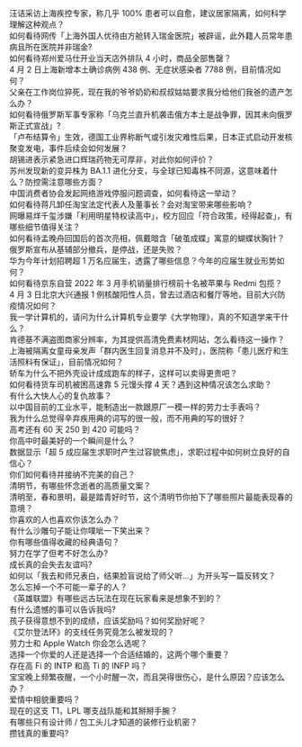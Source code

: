 汪诘采访上海疾控专家，称几乎 100% 患者可以自愈，建议居家隔离，如何科学理解这种观点？  
如何看待网传「上海外国人优待由方舱转入瑞金医院」被辟谣，此外籍人员常年患病且所在医院并非瑞金?  
如何看待郑州爱马仕开业当天店外排队 4 小时，商品全部售罄？  
4 月 2 日上海新增本土确诊病例 438 例、无症状感染者 7788 例，目前情况如何？  
父亲在工作岗位猝死，现在我的爷爷奶奶和叔叔姑姑要求我分给他们我爸的遗产怎么办？  
如何看待俄罗斯军事专家称「乌克兰直升机袭击俄方本土是战争罪，因其未向俄罗斯正式宣战」?  
「卢布结算令」生效，德国工业界称断气或引发灾难性后果，日本正式启动开发核聚变发电，事件后续会如何发展？  
胡锡进表示紧急进口辉瑞药物无可厚非，对此你如何评价？  
苏州发现新的变异株为 BA.1.1 进化分支，与全球已知毒株不同源，这意味着什么？防控需注意哪些方面？  
中国消费者协会发起网络游戏停服问题调查，如何看待这一举动？  
如何看待蒋凡卸任淘宝法定代表人及董事长？会对淘宝带来哪些影响？  
网曝易烊千玺涉嫌「利用明星特权读高中」，校方回应「符合政策，经得起查」，有哪些细节值得关注？  
如何看待孟晚舟回国后的首次亮相，佩戴暗含「破茧成蝶」寓意的蝴蝶状胸针？  
俄罗斯宣布从基辅部分撤兵，是停战，还是失败？  
华为今年计划招聘超 1 万名应届生，透露了哪些信息？今年的应届生就业形势如何？  
如何看待京东自营 2022 年 3 月手机销量排行榜前十名被苹果与 Redmi 包揽？  
4 月 3 日北京大兴通报 1 例核酸阳性人员，曾去过酒店和餐厅等地，目前大兴防疫情况如何？  
我一学计算机的，请问为什么计算机专业要学《大学物理》，真的不知道学来干什么？  
肯德基不满盗图商家分辨率，为其提供高清免费素材网站，怎么看待这一操作？  
上海被隔离女童母亲发声「群内医生回复消息并不及时」，医院称「患儿医疗和生活照料有保证」，目前情况如何？  
轿车为什么不把外壳设计成成跑车的样子，这样可以卖得更贵吧？  
如何看待货车司机被困高速靠 5 元馒头撑 4 天？遇到这种情况该怎么求助？  
有什么大快人心的复仇故事？  
以中国目前的工业水平，能制造出一款跟原厂一模一样的劳力士手表吗？  
我为什么总觉得辛弃疾用典的词写的很一般，而不用典的写的很好？  
高考还有 60 天 250 到 420 可能吗？  
你高中时最美好的一个瞬间是什么？  
数据显示「超 5 成应届生求职时产生过容貌焦虑」，求职过程中如何树立良好的自信心？  
你们如何看待并接纳不完美的自己？  
清明节，有哪些怀念逝者的高质量文案？  
清明至，春和景明，最是踏青好时节，这个清明节你拍下了哪些照片最能表现春的意境？  
你喜欢的人也喜欢你该怎么办？  
有什么沙雕句子能让你噗呲一下笑出来？  
你有哪些值得收藏的经典语句？  
努力在学了但考不好怎么办?  
成长真的会失去友谊吗?  
如何以「我去和师兄表白，结果脸盲说给了师父听…」为开头写一篇反转文？  
怎么忘掉一个不可能一辈子的人？  
《英雄联盟》有哪些远古玩法在现在玩家看来是想象不到的？  
有什么遗憾的事可以告诉我吗?  
孩子获得意想不到的成绩，应该奖励吗？如何奖励好呢？  
《艾尔登法环》的支线任务究竟怎么被发现的？  
劳力士和 Apple Watch 你会怎么选呢？  
选择一个你爱的人还是选择一个合适结婚的，这两个哪个重要？  
存在高 Fi 的 INTP 和高 Ti 的 INFP 吗？  
宝宝晚上频繁夜醒，一个小时醒一次，而且哭得很伤心，是什么原因？应该怎么办？  
爱情中相貌重要吗？  
现在的这支 T1，LPL 哪支战队能和其掰掰手腕？  
有哪些只有设计师 / 包工头儿才知道的装修行业机密？  
攒钱真的重要吗?  
